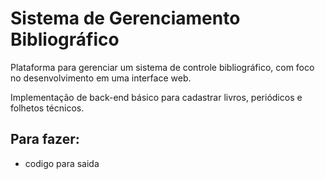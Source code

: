 # Sistema de Gerenciamento Bibliográfico

Plataforma para gerenciar um sistema de controle bibliográfico, com foco no desenvolvimento em uma interface web.

Implementação de back-end básico para cadastrar livros, periódicos e folhetos técnicos.

## Para fazer:
- codigo para saida
